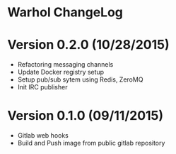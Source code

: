 Warhol ChangeLog
====================

# Version 0.2.0 (10/28/2015)

- Refactoring messaging channels
- Update Docker registry setup
- Setup pub/sub sytem using Redis, ZeroMQ
- Init IRC publisher

# Version 0.1.0 (09/11/2015)

- Gitlab web hooks
- Build and Push image from public gitlab repository
